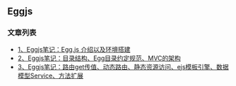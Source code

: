 Eggjs
---

### 文章列表

- [1、Eggjs笔记：Egg.js 介绍以及环境搭建](./contents/1.md)
- [2、Eggjs笔记：目录结构、Egg目录约定规范、MVC的架构](./contents/2.md)
- [3、Eggjs笔记：路由get传值、动态路由、静态资源访问、ejs模板引擎、数据模型Service、方法扩展](./contents/3.md)
